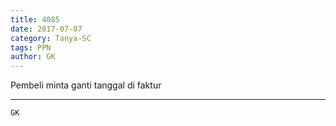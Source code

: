 ```yaml
---
title: 4085
date: 2017-07-07
category: Tanya-SC
tags: PPN
author: GK
---
```


Pembeli minta ganti tanggal di faktur

---



`GK`
